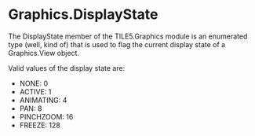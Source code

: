 Graphics.DisplayState
=====================
The DisplayState member of the TILE5.Graphics module is an enumerated type (well, kind of) that is used to flag the current display state of a Graphics.View object.

Valid values of the display state are:

- NONE: 0
- ACTIVE: 1
- ANIMATING: 4
- PAN: 8
- PINCHZOOM: 16
- FREEZE: 128